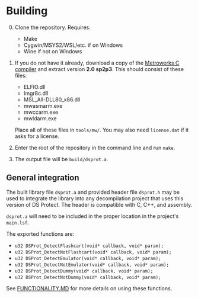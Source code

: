 # Building

0. Clone the repository. Requires:
	- Make
	- Cygwin/MSYS2/WSL/etc. if on Windows
	- Wine if not on Windows

1. If you do not have it already, download a copy of the [Metrowerks C compiler](https://github.com/pret/pmd-sky/raw/workflows/assets/mwccarm.zip) and extract version **2.0 sp2p3**. This should consist of these files:
	- ELFIO.dll
	- lmgr8c.dll
	- MSL_All-DLL80_x86.dll
	- mwasmarm.exe
	- mwccarm.exe
	- mwldarm.exe
	
	Place all of these files in `tools/mw/`. You may also need `license.dat` if it asks for a license.

2. Enter the root of the repository in the command line and run `make`.

3. The output file will be `build/dsprot.a`.

## General integration

The built library file `dsprot.a` and provided header file `dsprot.h` may be used to integrate the library into any decompilation project that uses this version of DS Protect. The header is compatible with C, C++, and assembly.

`dsprot.a` will need to be included in the proper location in the project's `main.lsf`.

The exported functions are:
- `u32 DSProt_DetectFlashcart(void* callback, void* param);`
- `u32 DSProt_DetectNotFlashcart(void* callback, void* param);`
- `u32 DSProt_DetectEmulator(void* callback, void* param);`
- `u32 DSProt_DetectNotEmulator(void* callback, void* param);`
- `u32 DSProt_DetectDummy(void* callback, void* param);`
- `u32 DSProt_DetectNotDummy(void* callback, void* param);`

See [FUNCTIONALITY.MD](./doc/FUNCTIONALITY.MD) for more details on using these functions.
